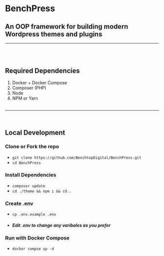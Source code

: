 # BenchPress

## An OOP framework for building modern Wordpress themes and plugins

---
<br/><br/>

## Required Dependencies

1. Docker + Docker Compose
2. Composer (PHP)
3. Node
4. NPM or Yarn
<br/><br/>
---
<br/>

## Local Development

### Clone or Fork the repo
- `git clone https://github.com/BenchtopDigital/BenchPress.git`
- `cd BenchPress`

### Install Dependencies
- `composer update`
- `cd ./theme && npm i && cd..`

### Create .env
- `cp .env.example .env`
- ##### Edit .env to change any varibales as you prefer

### Run with Docker Compose
- `docker compse up -d`